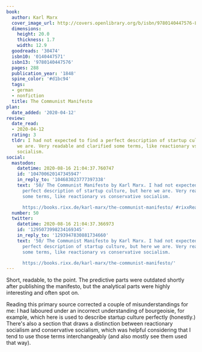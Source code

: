 ```yaml
---
book:
  author: Karl Marx
  cover_image_url: http://covers.openlibrary.org/b/isbn/9780140447576-L.jpg
  dimensions:
    height: 20.0
    thickness: 1.7
    width: 12.9
  goodreads: '30474'
  isbn10: '0140447571'
  isbn13: '9780140447576'
  pages: 288
  publication_year: '1848'
  spine_color: '#d1bc94'
  tags:
  - german
  - nonfiction
  title: The Communist Manifesto
plan:
  date_added: '2020-04-12'
review:
  date_read:
  - 2020-04-12
  rating: 3
  tldr: I had not expected to find a perfect description of startup culture, but here
    we are. Very readable and clarified some terms, like reactionary vs conservative
    socialism.
social:
  mastodon:
    datetime: 2020-08-16 21:04:37.760747
    id: '104700620147345947'
    in_reply_to: '104683023777397338'
    text: '50/ The Communist Manifesto by Karl Marx. I had not expected to find a
      perfect description of startup culture, but here we are. Very readable and clarified
      some terms, like reactionary vs conservative socialism.

      https://books.rixx.de/karl-marx/the-communist-manifesto/ #rixxReads'
  number: 50
  twitter:
    datetime: 2020-08-16 21:04:37.366973
    id: '1295073998234169345'
    in_reply_to: '1293947830881734660'
    text: '50/ The Communist Manifesto by Karl Marx. I had not expected to find a
      perfect description of startup culture, but here we are. Very readable and clarified
      some terms, like reactionary vs conservative socialism.

      https://books.rixx.de/karl-marx/the-communist-manifesto/'
---
```


Short, readable, to the point. The predictive parts were outdated shortly after publishing the manifesto, but the analytical parts were highly interesting and often spot on.

Reading this primary source corrected a couple of misunderstandings for me: I had laboured under an incorrect understanding of bourgeoisie, for example, which here is used to describe startup culture perfectly (honestly.)
There's also a section that draws a distinction between reactionary socialism and conservative socialism, which was helpful considering that I tend to use those terms interchangeably (and also mostly see them used that way).

